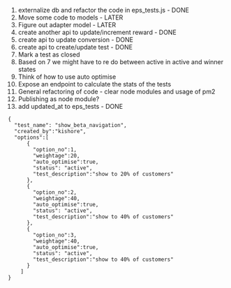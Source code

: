 1. externalize db and refactor the code in eps_tests.js - DONE
2. Move some code to models - LATER
3. Figure out adapter model - LATER
4. create another api to update/increment reward - DONE
5. create api to update conversion - DONE
6. create api to create/update test - DONE
7. Mark a test as closed
8. Based on 7 we might have to re do between active in active and winner states
9. Think of how to use auto optimise
10. Expose an endpoint to calculate the stats of the tests
11. General refactoring of code - clear node modules and usage of pm2
12. Publishing as node module?
13. add updated_at to eps_tests - DONE

```
{
  "test_name": "show_beta_navigation",
  "created_by":"kishore",
  "options":[
      {
        "option_no":1,
        "weightage":20,
        "auto_optimise":true,
        "status": "active",
        "test_description":"show to 20% of customers"
      },
      {
        "option_no":2,
        "weightage":40,
        "auto_optimise":true,
        "status": "active",
        "test_description":"show to 40% of customers"
      },
      {
        "option_no":3,
        "weightage":40,
        "auto_optimise":true,
        "status": "active",
        "test_description":"show to 40% of customers"
      }
    ]
}
```

